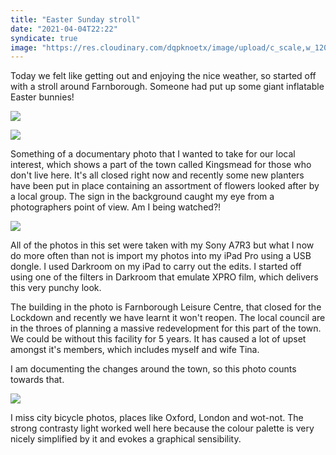 ```yaml
---
title: "Easter Sunday stroll"
date: "2021-04-04T22:22"
syndicate: true
image: "https://res.cloudinary.com/dqpknoetx/image/upload/c_scale,w_1200/v1617565897/EASTER-BUNNY.jpg"
---
```

Today we felt like getting out and enjoying the nice weather, so started off with a stroll around Farnborough. Someone had put up some giant inflatable Easter bunnies!

![](https://res.cloudinary.com/dqpknoetx/image/upload/c_scale,w_1200/v1617565897/EASTER-BUNNY.jpg)

![](https://res.cloudinary.com/dqpknoetx/image/upload/c_scale,w_1200/v1617565893/57238862-7362-4603-BAD7-6C39D11B3100_qycrj3.jpg)

Something of a documentary photo that I wanted to take for our local interest, which shows a part of the town called Kingsmead for those who don't live here. It's all closed right now and recently some new planters have been put in place containing an assortment of flowers looked after by a local group. The sign in the background caught my eye from a photographers point of view. Am I being watched?!

![](https://res.cloudinary.com/dqpknoetx/image/upload/c_scale,w_1200/v1617565897/2C89294C-7A42-45FF-B80D-3C29D1929081_c11ua7.jpg)

All of the photos in this set were taken with my Sony A7R3 but what I now do more often than not is import my photos into my iPad Pro using a USB dongle. I used Darkroom on my iPad to carry out the edits. I started off using one of the filters in Darkroom that emulate XPRO film, which delivers this very punchy look. 

The building in the photo is Farnborough Leisure Centre, that closed for the Lockdown and recently we have learnt it won't reopen. The local council are in the throes of planning a massive redevelopment for this part of the town. We could be without this facility for 5 years. It has caused a lot of upset amongst it's members, which includes myself and wife Tina. 

I am documenting the changes around the town, so this photo counts towards that.


![](https://res.cloudinary.com/dqpknoetx/image/upload/c_scale,w_1200/v1617565899/5C39ABB7-90DE-4428-AB16-CE60AF068BBA_pypiod.jpg)

I miss city bicycle photos, places like Oxford, London and wot-not. The strong contrasty light worked well here because the colour palette is very nicely simplified by it and evokes a graphical sensibility.
